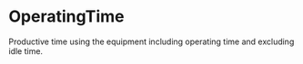OperatingTime
=============

Productive time using the equipment including operating time and excluding idle time.
